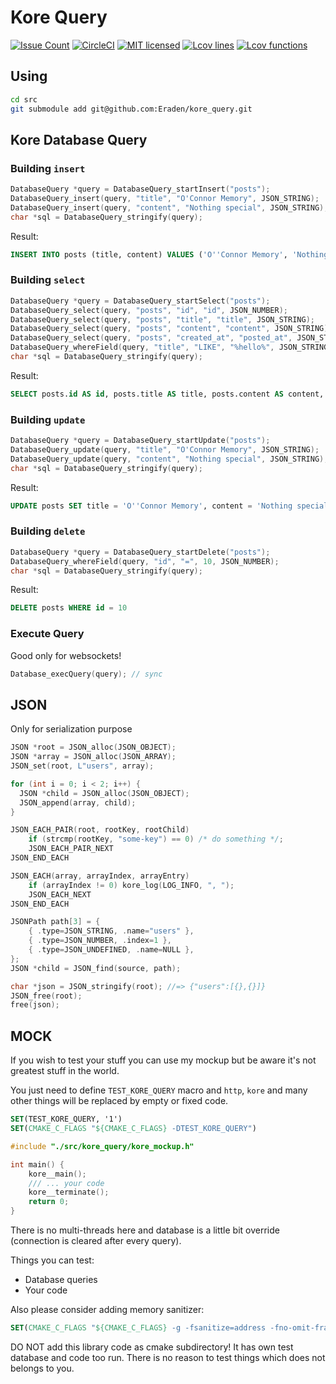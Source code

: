 # Kore Query

[![Issue Count](https://codeclimate.com/github/Eraden/kore_query/badges/issue_count.svg)](https://codeclimate.com/github/Eraden/kore_query)
[![CircleCI](https://circleci.com/gh/Eraden/kore_query.svg?style=svg&circle-token=524c468f247f7505351394cc37c884c77178e81e)](https://circleci.com/gh/Eraden/kore_query)
[![MIT licensed](https://img.shields.io/badge/license-MIT-blue.svg)](./License.md)
[![Lcov lines](https://img.shields.io/badge/Lcov%20lines-40.5%25-yellow.svg)](./.badges/lines.svg)
[![Lcov functions](https://img.shields.io/badge/Lcov%20lines-40.5%25-yellow.svg)](./.badges/functions.svg)

## Using

```bash
cd src
git submodule add git@github.com:Eraden/kore_query.git
```

## Kore Database Query

### Building `insert`

```cpp
DatabaseQuery *query = DatabaseQuery_startInsert("posts");
DatabaseQuery_insert(query, "title", "O'Connor Memory", JSON_STRING);
DatabaseQuery_insert(query, "content", "Nothing special", JSON_STRING);
char *sql = DatabaseQuery_stringify(query);
```

Result:

```sql
INSERT INTO posts (title, content) VALUES ('O''Connor Memory', 'Nothing special')
```

### Building `select`

```cpp
DatabaseQuery *query = DatabaseQuery_startSelect("posts");
DatabaseQuery_select(query, "posts", "id", "id", JSON_NUMBER);
DatabaseQuery_select(query, "posts", "title", "title", JSON_STRING);
DatabaseQuery_select(query, "posts", "content", "content", JSON_STRING);
DatabaseQuery_select(query, "posts", "created_at", "posted_at", JSON_STRING);
DatabaseQuery_whereField(query, "title", "LIKE", "%hello%", JSON_STRING);
char *sql = DatabaseQuery_stringify(query);
```

Result:

```sql
SELECT posts.id AS id, posts.title AS title, posts.content AS content, posts.created_at AS since_at FROM posts WHERE title LIKE '%hello%'
```

### Building `update`

```cpp
DatabaseQuery *query = DatabaseQuery_startUpdate("posts");
DatabaseQuery_update(query, "title", "O'Connor Memory", JSON_STRING);
DatabaseQuery_update(query, "content", "Nothing special", JSON_STRING);
char *sql = DatabaseQuery_stringify(query);
```

Result:

```sql
UPDATE posts SET title = 'O''Connor Memory', content = 'Nothing special'
```


### Building `delete`

```cpp
DatabaseQuery *query = DatabaseQuery_startDelete("posts");
DatabaseQuery_whereField(query, "id", "=", 10, JSON_NUMBER);
char *sql = DatabaseQuery_stringify(query);
```

Result:

```sql
DELETE posts WHERE id = 10
```

### Execute Query

Good only for websockets!

```cpp
Database_execQuery(query); // sync
```

## JSON

Only for serialization purpose

```cpp
JSON *root = JSON_alloc(JSON_OBJECT);
JSON *array = JSON_alloc(JSON_ARRAY);
JSON_set(root, L"users", array);

for (int i = 0; i < 2; i++) {
  JSON *child = JSON_alloc(JSON_OBJECT);
  JSON_append(array, child);
}

JSON_EACH_PAIR(root, rootKey, rootChild)
    if (strcmp(rootKey, "some-key") == 0) /* do something */;
    JSON_EACH_PAIR_NEXT
JSON_END_EACH

JSON_EACH(array, arrayIndex, arrayEntry)
    if (arrayIndex != 0) kore_log(LOG_INFO, ", ");
    JSON_EACH_NEXT
JSON_END_EACH

JSONPath path[3] = {
    { .type=JSON_STRING, .name="users" },
    { .type=JSON_NUMBER, .index=1 },
    { .type=JSON_UNDEFINED, .name=NULL },
};
JSON *child = JSON_find(source, path);

char *json = JSON_stringify(root); //=> {"users":[{},{}]}
JSON_free(root);
free(json);
```

## MOCK

If you wish to test your stuff you can use my mockup but be aware it's not greatest stuff in the world.

You just need to define `TEST_KORE_QUERY` macro and `http`, `kore` and many other things will be replaced by empty or
fixed code.

```cmake
SET(TEST_KORE_QUERY, '1')
SET(CMAKE_C_FLAGS "${CMAKE_C_FLAGS} -DTEST_KORE_QUERY")
```

```c
#include "./src/kore_query/kore_mockup.h"

int main() {
    kore__main();
    /// ... your code
    kore__terminate();
    return 0;
}
```

There is no multi-threads here and database is a little bit override (connection is cleared after every query).

Things you can test:

* Database queries
* Your code

Also please consider adding memory sanitizer:

```cmake
SET(CMAKE_C_FLAGS "${CMAKE_C_FLAGS} -g -fsanitize=address -fno-omit-frame-pointer")
```

DO NOT add this library code as cmake subdirectory! It has own test database and code too run.
There is no reason to test things which does not belongs to you.
